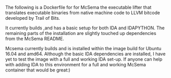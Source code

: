 The following is a Dockerfile for for McSema the executable lifter that translates executable binaries from native machine code to LLVM bitcode developed by Trail of Bits.

It currently builds ,and has a basic setup for both IDA and IDAPYTHON. The remaining parts of the installation are slightly touched up dependencies from the McSema README.

Mcsema currently builds and is installed within the image build for Ubuntu 16.04 and amd64. Although the basic IDA dependencies are installed, I have yet to test the image with a full and working IDA set-up. If anyone can help with adding IDA to this environment for a full and working McSema container that would be great:)
